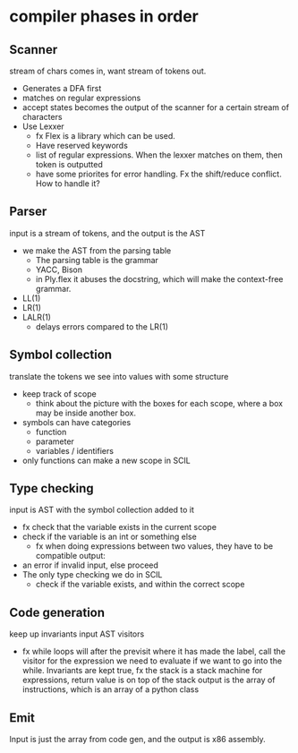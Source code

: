 # compiler phases in order
## Scanner
stream of chars comes in, want stream of tokens out. 
- Generates a DFA first
- matches on regular expressions
- accept states becomes the output of the scanner for a certain stream of characters
- Use Lexxer
	- fx Flex is a library which can be used.
	- Have reserved keywords
	- list of regular expressions. When the lexxer matches on them, then token is outputted
	- have some priorites for error handling. Fx the shift/reduce conflict. How to handle it?
## Parser
input is a stream of tokens, and the output is the AST
- we make the AST from the parsing table
	- The parsing table is the grammar
	- YACC, Bison
	- in Ply.flex it abuses the docstring, which will make the context-free grammar.
- LL(1)
- LR(1)
- LALR(1)
	- delays errors compared to the LR(1)
## Symbol collection
translate the tokens we see into values with some structure
- keep track of scope
	- think about the picture with the boxes for each scope, where a box may be inside another box.
- symbols can have categories
	- function
	- parameter
	- variables / identifiers
- only functions can make a new scope in SCIL
## Type checking
input is AST with the symbol collection added to it
- fx check that the variable exists in the current scope
- check if the variable is an int or something else
	- fx when doing expressions between two values, they have to be compatible
output:
- an error if invalid input, else proceed
- The only type checking we do in SCIL
	- check if the variable exists, and within the correct scope
## Code generation
keep up invariants
input AST
visitors
- fx while loops will after the previsit where it has made the label, call the visitor for the expression we need to evaluate if we want to go into the while.
Invariants are kept true, fx the stack is a stack machine for expressions, return value is on top of the stack
output is the array of instructions, which is an array of a python class
## Emit
Input is just the array from code gen, and the output is x86 assembly.

